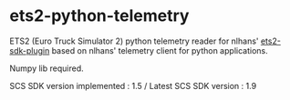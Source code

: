 # ets2-python-telemetry
ETS2 (Euro Truck Simulator 2) python telemetry reader for nlhans' [ets2-sdk-plugin](https://github.com/nlhans/ets2-sdk-plugin "https://github.com/nlhans/ets2-sdk-plugin") based on nlhans' telemetry client for python applications.

Numpy lib required.

SCS SDK version implemented : 1.5 / Latest SCS SDK version : 1.9
